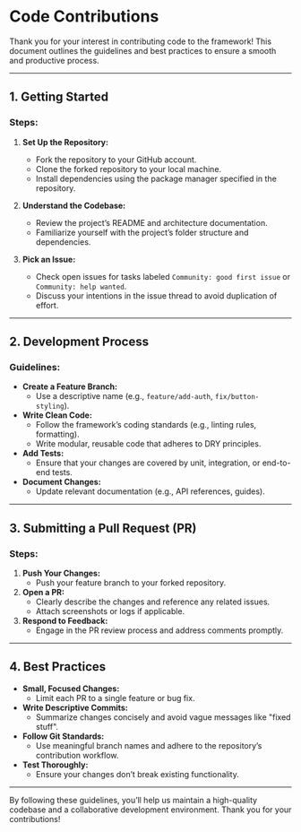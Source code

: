 # Code Contributions

Thank you for your interest in contributing code to the framework! This document outlines the guidelines and best practices to ensure a smooth and productive process.

---

## **1. Getting Started**

### Steps:

1. **Set Up the Repository:**

   - Fork the repository to your GitHub account.
   - Clone the forked repository to your local machine.
   - Install dependencies using the package manager specified in the repository.

2. **Understand the Codebase:**

   - Review the project’s README and architecture documentation.
   - Familiarize yourself with the project’s folder structure and dependencies.

3. **Pick an Issue:**
   - Check open issues for tasks labeled `Community: good first issue` or `Community: help wanted`.
   - Discuss your intentions in the issue thread to avoid duplication of effort.

---

## **2. Development Process**

### Guidelines:

- **Create a Feature Branch:**
  - Use a descriptive name (e.g., `feature/add-auth`, `fix/button-styling`).
- **Write Clean Code:**
  - Follow the framework’s coding standards (e.g., linting rules, formatting).
  - Write modular, reusable code that adheres to DRY principles.
- **Add Tests:**
  - Ensure that your changes are covered by unit, integration, or end-to-end tests.
- **Document Changes:**
  - Update relevant documentation (e.g., API references, guides).

---

## **3. Submitting a Pull Request (PR)**

### Steps:

1. **Push Your Changes:**
   - Push your feature branch to your forked repository.
2. **Open a PR:**
   - Clearly describe the changes and reference any related issues.
   - Attach screenshots or logs if applicable.
3. **Respond to Feedback:**
   - Engage in the PR review process and address comments promptly.

---

## **4. Best Practices**

- **Small, Focused Changes:**
  - Limit each PR to a single feature or bug fix.
- **Write Descriptive Commits:**
  - Summarize changes concisely and avoid vague messages like "fixed stuff".
- **Follow Git Standards:**
  - Use meaningful branch names and adhere to the repository’s contribution workflow.
- **Test Thoroughly:**
  - Ensure your changes don’t break existing functionality.

---

By following these guidelines, you’ll help us maintain a high-quality codebase and a collaborative development environment. Thank you for your contributions!
